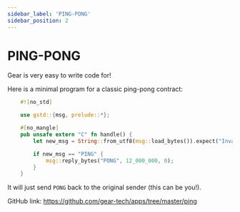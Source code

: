 ```yaml
---
sidebar_label: 'PING-PONG'
sidebar_position: 2
---
```


# PING-PONG

Gear is very easy to write code for!

Here is a minimal program for a classic ping-pong contract:

```rust
    #![no_std]

    use gstd::{msg, prelude::*};

    #[no_mangle]
    pub unsafe extern "C" fn handle() {
        let new_msg = String::from_utf8(msg::load_bytes()).expect("Invalid message");

        if new_msg == "PING" {
            msg::reply_bytes("PONG", 12_000_000, 0);
        }
    }
```

It will just send `PONG` back to the original sender (this can be you!).

GitHub link: https://github.com/gear-tech/apps/tree/master/ping